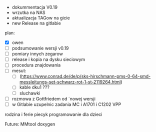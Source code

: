 - dokummentacja V0.19
- wrzutka na NAS
- aktualizacja TAGow na gicie
- new Release na gitlabie


plan:
- [x] owen
- [ ] podsumowanie wersji v0.19
- [ ] pomiary innych zegarow
- [ ] release i kopia na dysku sieciowym
- [ ] procedura znajdowania
- [ ] mesut:
	- [ ] (https://www.conrad.de/de/p/sks-hirschmann-pms-0-64-smd-messleitungs-set-schwarz-rot-1-st-2119264.html)
	- [ ] kable dku1 ???
	- [ ] sluchawki 
- [ ] rozmowa z Gottfriedem od ´nowej wersji
- [ ] w Gitlabie uzupelnic zadania MC i A1701 i C1202 VPP

rodzina i ferie
piecyk
programowanie dla dzieci


Future:
MMtool
doxygen